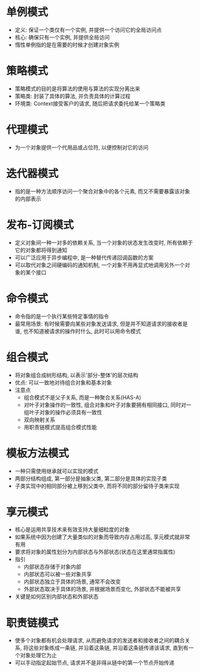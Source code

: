 # 单例模式
* 定义: 保证一个类仅有一个实例, 并提供一个访问它的全局访问点
* 核心: 确保只有一个实例, 并提供全局访问
* 惰性单例指的是在需要的时候才创建对象实例

# 策略模式
* 策略模式的目的是将算法的使用与算法的实现分离出来
* 策略类: 封装了具体的算法, 并负责具体的计算过程
* 环境类: Context接受客户的请求, 随后把请求委托给某一个策略类

# 代理模式
* 为一个对象提供一个代用品或占位符, 以便控制对它的访问

# 迭代器模式
* 指的是一种方法顺序访问一个聚合对象中的各个元素, 而又不需要暴露该对象的内部表示

# 发布-订阅模式
* 定义对象间一种一对多的依赖关系, 当一个对象的状态发生改变时, 所有依赖于它的对象都将得到通知
* 可以广泛应用于异步编程中, 是一种替代传递回调函数的方案
* 可以取代对象之间硬编码的通知机制, 一个对象不用再显式地调用另外一个对象的某个接口

# 命令模式
* 命令指的是一个执行某些特定事情的指令
* 最常用场景: 有时候需要向某些对象发送请求, 但是并不知道请求的接收者是谁, 也不知道被请求的操作时什么, 此时可以用命令模式

# 组合模式
* 将对象组合成树形结构, 以表示'部分-整体'的层次结构
* 优点: 可以一致地对待组合对象和基本对象
* 注意点
  * 组合模式不是父子关系, 而是一种聚合关系(HAS-A)
  * 对叶子对象操作的一致性, 组合对象和叶子对象要拥有相同接口, 同时对一组叶子对象的操作必须具有一致性
  * 双向映射关系
  * 用职责链模式提高组合模式性能

# 模板方法模式
* 一种只需使用继承就可以实现的模式
* 两部分结构组成, 第一部分是抽象父类, 第二部分是具体的实现子类
* 子类实现中的相同部分被上移到父类中, 而将不同的部分留待子类来实现

# 享元模式
* 核心是运用共享技术来有效支持大量细粒度的对象
* 如果系统中因为创建了大量类似的对象而导致内存占用过高, 享元模式就非常有用
* 要求将对象的属性划分为内部状态与外部状态(状态在这里通常指属性)
* 指引
  * 内部状态存储于对象内部
  * 内部状态可以被一些对象共享
  * 内部状态独立于具体的场景, 通常不会改变
  * 外部状态取决于具体的场景, 并根据场景而变化, 外部状态不能被共享
* 关键是如何区别内部状态和外部状态

# 职责链模式
* 使多个对象都有机会处理请求, 从而避免请求的发送者和接收者之间的耦合关系, 将这些对象练成一条链, 并沿着这条链, 并沿着这条链传递该请求, 直到有一个对象处理它为止
* 可以手动指定起始节点, 请求并不是非得从链中的第一个节点开始传递
